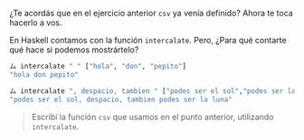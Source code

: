 ¿Te acordás que en el ejercicio anterior `csv` ya venía definido? Ahora te toca hacerlo a vos.

En Haskell contamos con la función `intercalate`. Pero, ¿Para qué contarte qué hace si podemos mostrártelo?

```haskell
ム intercalate " " ["hola", "don", "pepito"]
"hola don pepito"

ム intercalate ", despacio, tambien " ["podes ser el sol","podes ser la luna"]
"podes ser el sol, despacio, tambien podes ser la luna"
```

> Escribí la función `csv` que usamos en el punto anterior, utilizando `intercalate`. 